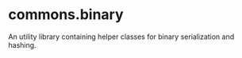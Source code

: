 # commons.binary
An utility library containing helper classes for binary serialization and hashing.
